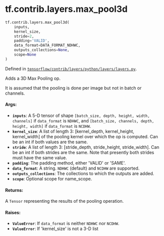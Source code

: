 <div itemscope itemtype="http://developers.google.com/ReferenceObject">
<meta itemprop="name" content="tf.contrib.layers.max_pool3d" />
<meta itemprop="path" content="Stable" />
</div>

# tf.contrib.layers.max_pool3d

``` python
tf.contrib.layers.max_pool3d(
    inputs,
    kernel_size,
    stride=2,
    padding='VALID',
    data_format=DATA_FORMAT_NDHWC,
    outputs_collections=None,
    scope=None
)
```



Defined in [`tensorflow/contrib/layers/python/layers/layers.py`](https://www.tensorflow.org/code/tensorflow/contrib/layers/python/layers/layers.py).

Adds a 3D Max Pooling op.

It is assumed that the pooling is done per image but not in batch or channels.

#### Args:

* <b>`inputs`</b>: A 5-D tensor of shape `[batch_size, depth, height, width, channels]`
    if `data_format` is `NDHWC`, and `[batch_size, channels, depth, height,
    width]` if `data_format` is `NCDHW`.
* <b>`kernel_size`</b>: A list of length 3: [kernel_depth, kernel_height, kernel_width]
    of the pooling kernel over which the op is computed. Can be an int if both
    values are the same.
* <b>`stride`</b>: A list of length 3: [stride_depth, stride_height, stride_width].
    Can be an int if both strides are the same. Note that presently
    both strides must have the same value.
* <b>`padding`</b>: The padding method, either 'VALID' or 'SAME'.
* <b>`data_format`</b>: A string. `NDHWC` (default) and `NCDHW` are supported.
* <b>`outputs_collections`</b>: The collections to which the outputs are added.
* <b>`scope`</b>: Optional scope for name_scope.


#### Returns:

A `Tensor` representing the results of the pooling operation.


#### Raises:

* <b>`ValueError`</b>: If `data_format` is neither `NDHWC` nor `NCDHW`.
* <b>`ValueError`</b>: If 'kernel_size' is not a 3-D list